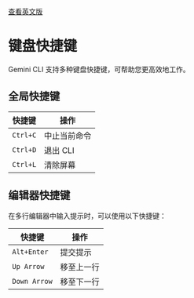[查看英文版](../../../docs/keyboard-shortcuts.md)

# 键盘快捷键

Gemini CLI 支持多种键盘快捷键，可帮助您更高效地工作。

## 全局快捷键

| 快捷键 | 操作 |
| --- | --- |
| `Ctrl+C` | 中止当前命令 |
| `Ctrl+D` | 退出 CLI |
| `Ctrl+L` | 清除屏幕 |

## 编辑器快捷键

在多行编辑器中输入提示时，可以使用以下快捷键：

| 快捷键 | 操作 |
| --- | --- |
| `Alt+Enter` | 提交提示 |
| `Up Arrow` | 移至上一行 |
| `Down Arrow` | 移至下一行 |
